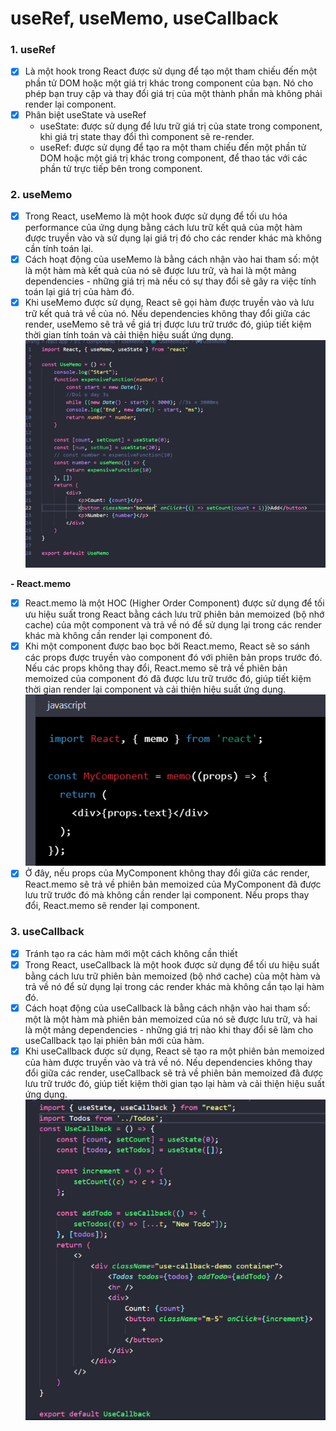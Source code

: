 # useRef, useMemo, useCallback

### 1. useRef

- [x] Là một hook trong React được sử dụng để tạo một tham chiếu đến một phần tử DOM hoặc một giá trị khác trong component của bạn. Nó cho phép bạn truy cập và thay đổi giá trị của một thành phần mà không phải render lại component.
- [x] Phân biệt useState và useRef
  - useState: được sử dụng để lưu trữ giá trị của state trong component, khi giá trị state thay đổi thì component sẽ re-render.
  - useRef: được sử dụng để tạo ra một tham chiếu đến một phần tử DOM hoặc một giá trị khác trong component, để thao tác với các phần tử trực tiếp bên trong component.

### 2. useMemo

- [x] Trong React, useMemo là một hook được sử dụng để tối ưu hóa performance của ứng dụng bằng cách lưu trữ kết quả của một hàm được truyền vào và sử dụng lại giá trị đó cho các render khác mà không cần tính toán lại.
- [x] Cách hoạt động của useMemo là bằng cách nhận vào hai tham số: một là một hàm mà kết quả của nó sẽ được lưu trữ, và hai là một mảng dependencies - những giá trị mà nếu có sự thay đổi sẽ gây ra việc tính toán lại giá trị của hàm đó.
- [x] Khi useMemo được sử dụng, React sẽ gọi hàm được truyền vào và lưu trữ kết quả trả về của nó. Nếu dependencies không thay đổi giữa các render, useMemo sẽ trả về giá trị được lưu trữ trước đó, giúp tiết kiệm thời gian tính toán và cải thiện hiệu suất ứng dụng.
      ![alt text](./less05-img01.png)

**- React.memo**

- [x] React.memo là một HOC (Higher Order Component) được sử dụng để tối ưu hiệu suất trong React bằng cách lưu trữ phiên bản memoized (bộ nhớ cache) của một component và trả về nó để sử dụng lại trong các render khác mà không cần render lại component đó.
- [x] Khi một component được bao bọc bởi React.memo, React sẽ so sánh các props được truyền vào component đó với phiên bản props trước đó. Nếu các props không thay đổi, React.memo sẽ trả về phiên bản memoized của component đó đã được lưu trữ trước đó, giúp tiết kiệm thời gian render lại component và cải thiện hiệu suất ứng dụng.
      ![alt text](./less05-img02.png)
- [x] Ở đây, nếu props của MyComponent không thay đổi giữa các render, React.memo sẽ trả về phiên bản memoized của MyComponent đã được lưu trữ trước đó mà không cần render lại component. Nếu props thay đổi, React.memo sẽ render lại component.

### 3. useCallback

- [x] Tránh tạo ra các hàm mới một cách không cần thiết
- [x] Trong React, useCallback là một hook được sử dụng để tối ưu hiệu suất bằng cách lưu trữ phiên bản memoized (bộ nhớ cache) của một hàm và trả về nó để sử dụng lại trong các render khác mà không cần tạo lại hàm đó.
- [x] Cách hoạt động của useCallback là bằng cách nhận vào hai tham số: một là một hàm mà phiên bản memoized của nó sẽ được lưu trữ, và hai là một mảng dependencies - những giá trị nào khi thay đổi sẽ làm cho useCallback tạo lại phiên bản mới của hàm.
- [x] Khi useCallback được sử dụng, React sẽ tạo ra một phiên bản memoized của hàm được truyền vào và trả về nó. Nếu dependencies không thay đổi giữa các render, useCallback sẽ trả về phiên bản memoized đã được lưu trữ trước đó, giúp tiết kiệm thời gian tạo lại hàm và cải thiện hiệu suất ứng dụng.
      ![alt text](./less05-img03.png)
